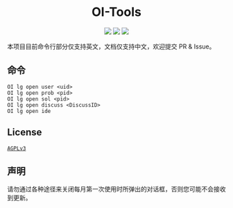 <h1 style="text-align:center;">OI-Tools</h1>
<p style="text-align:center;">
    <img src="https://img.shields.io/github/v/release/hjl2011/OI-Tools.svg?logo=GitHub">
    <img src="https://img.shields.io/github/downloads/hjl2011/OI-Tools/total?label=GitHub%20Downloads&logo=GitHub">
    <img src="https://img.shields.io/badge/support-Windows%207+-blue?logo=Windows&longCache=true">
</p>

本项目目前命令行部分仅支持英文，文档仅支持中文，欢迎提交 PR & Issue。

## 命令

`OI lg open user <uid>`  
`OI lg open prob <pid>`  
`OI lg open sol <pid>`  
`OI lg open discuss <DiscussID>`  
`OI lg open ide`

## License

[`AGPLv3`](https://github.com/hjl2011/OI-Tools/blob/main/LICENSE)

## 声明

请勿通过各种途径来关闭每月第一次使用时所弹出的对话框，否则您可能不会接收到更新。
